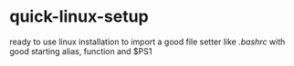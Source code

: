 # quick-linux-setup
ready to use linux installation to import a good file setter like *.bashrc* with good starting alias, function and $PS1

